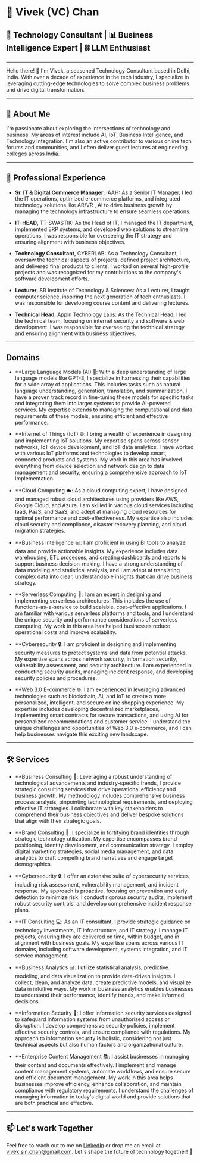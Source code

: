 # 👋 Vivek (VC) Chan


## 💼 Technology Consultant | 📊 Business Intelligence Expert | ⛓️ LLM Enthusiast

---

Hello there! 👋 I'm Vivek, a seasoned Technology Consultant based in Delhi, India. With over a decade of experience in the tech industry, I specialize in leveraging cutting-edge technologies to solve complex business problems and drive digital transformation.

---

## 🚀 About Me

I'm passionate about exploring the intersections of technology and business. My areas of interest include AI, IoT, Business Intelligence, and Technology Integration. I'm also an active contributor to various online tech forums and communities, and I often deliver guest lectures at engineering colleges across India.

---

## 💼 Professional Experience

- **Sr. IT & Digital Commerce Manager**, IAAH: As a Senior IT Manager, I led the IT operations, optimized e-commerce platforms, and integrated technology solutions like AR/VR , AI to drive business growth by managing the technology infrastructure to ensure seamless operations.

- **IT-HEAD**, TT-SWASTIK: As the Head of IT, I managed the IT department, implemented ERP systems, and developed web solutions to streamline operations. I was responsible for overseeing the IT strategy and ensuring alignment with business objectives.

- **Technology Consultant**, CYBERLAB: As a Technology Consultant, I oversaw the technical aspects of projects, defined project architecture, and delivered final products to clients. I worked on several high-profile projects and was recognized for my contributions to the company's software development efforts.

- **Lecturer**, SR Institute of Technology & Sciences: As a Lecturer, I taught computer science, inspiring the next generation of tech enthusiasts. I was responsible for developing course content and delivering lectures.

- **Technical Head**, Appin Technology Labs: As the Technical Head, I led the technical team, focusing on internet security and software & web development. I was responsible for overseeing the technical strategy and ensuring alignment with business objectives.

---

## Domains

- **Large Language Models (AI) 🤖: With a deep understanding of large language models like GPT-3, I specialize in harnessing their capabilities for a wide array of applications. This includes tasks such as natural language understanding, generation, translation, and summarization. I have a proven track record in fine-tuning these models for specific tasks and integrating them into larger systems to provide AI-powered services. My expertise extends to managing the computational and data requirements of these models, ensuring efficient and effective performance.

- **Internet of Things (IoT) 🌐: I bring a wealth of experience in designing and implementing IoT solutions. My expertise spans across sensor networks, IoT device development, and IoT data analytics. I have worked with various IoT platforms and technologies to develop smart, connected products and systems. My work in this area has involved everything from device selection and network design to data management and security, ensuring a comprehensive approach to IoT implementation.

- **Cloud Computing ☁️: As a cloud computing expert, I have designed and managed robust cloud architectures using providers like AWS, Google Cloud, and Azure. I am skilled in various cloud services including IaaS, PaaS, and SaaS, and adept at managing cloud resources for optimal performance and cost-effectiveness. My expertise also includes cloud security and compliance, disaster recovery planning, and cloud migration strategies.

- **Business Intelligence 📊: I am proficient in using BI tools to analyze data and provide actionable insights. My experience includes data warehousing, ETL processes, and creating dashboards and reports to support business decision-making. I have a strong understanding of data modeling and statistical analysis, and I am adept at translating complex data into clear, understandable insights that can drive business strategy.

- **Serverless Computing 🚀: I am an expert in designing and implementing serverless architectures. This includes the use of functions-as-a-service to build scalable, cost-effective applications. I am familiar with various serverless platforms and tools, and I understand the unique security and performance considerations of serverless computing. My work in this area has helped businesses reduce operational costs and improve scalability.

- **Cybersecurity 🔒: I am proficient in designing and implementing security measures to protect systems and data from potential attacks. My expertise spans across network security, information security, vulnerability assessment, and security architecture. I am experienced in conducting security audits, managing incident response, and developing security policies and procedures.

- **Web 3.0 E-commerce 🌐: I am experienced in leveraging advanced technologies such as blockchain, AI, and IoT to create a more personalized, intelligent, and secure online shopping experience. My expertise includes developing decentralized marketplaces, implementing smart contracts for secure transactions, and using AI for personalized recommendations and customer service. I understand the unique challenges and opportunities of Web 3.0 e-commerce, and I can help businesses navigate this exciting new landscape.



---

## 🛠️ Services

- **Business Consulting 💼: Leveraging a robust understanding of technological advancements and industry-specific trends, I provide strategic consulting services that drive operational efficiency and business growth. My methodology includes comprehensive business process analysis, pinpointing technological requirements, and deploying effective IT strategies. I collaborate with key stakeholders to comprehend their business objectives and deliver bespoke solutions that align with their strategic goals.

- **Brand Consulting 🎨: I specialize in fortifying brand identities through strategic technology utilization. My expertise encompasses brand positioning, identity development, and communication strategy. I employ digital marketing strategies, social media management, and data analytics to craft compelling brand narratives and engage target demographics.

- **Cybersecurity 🔒: I offer an extensive suite of cybersecurity services, including risk assessment, vulnerability management, and incident response. My approach is proactive, focusing on prevention and early detection to minimize risk. I conduct rigorous security audits, implement robust security controls, and develop comprehensive incident response plans.

- **IT Consulting 💻: As an IT consultant, I provide strategic guidance on technology investments, IT infrastructure, and IT strategy. I manage IT projects, ensuring they are delivered on time, within budget, and in alignment with business goals. My expertise spans across various IT domains, including software development, systems integration, and IT service management.

- **Business Analytics 📊: I utilize statistical analysis, predictive modeling, and data visualization to provide data-driven insights. I collect, clean, and analyze data, create predictive models, and visualize data in intuitive ways. My work in business analytics enables businesses to understand their performance, identify trends, and make informed decisions.

- **Information Security 🔐: I offer information security services designed to safeguard information systems from unauthorized access or disruption. I develop comprehensive security policies, implement effective security controls, and ensure compliance with regulations. My approach to information security is holistic, considering not just technical aspects but also human factors and organizational culture.

- **Enterprise Content Management 📚: I assist businesses in managing their content and documents effectively. I implement and manage content management systems, automate workflows, and ensure secure and efficient document management. My work in this area helps businesses improve efficiency, enhance collaboration, and maintain compliance with regulatory requirements. I understand the challenges of managing information in today's digital world and provide solutions that are both practical and effective.
---

## 📫 Let's work Together

Feel free to reach out to me on [LinkedIn](https://www.linkedin.com/in/vivekchan/) or drop me an email at vivek.sin.chan@gmail.com. Let's shape the future of technology together! 🚀



<!---
vivek-chan/vivek-chan is a ✨ special ✨ repository because its `README.md` (this file) appears on your GitHub profile.
You can click the Preview link to take a look at your changes.
--->
